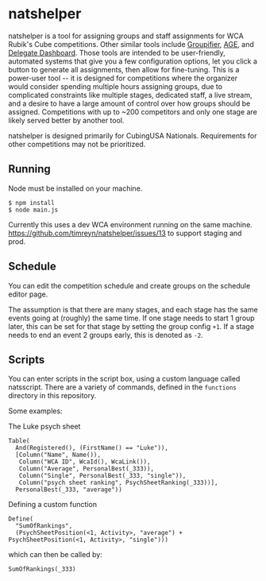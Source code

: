 # natshelper

natshelper is a tool for assigning groups and staff assignments for WCA Rubik's Cube competitions. Other similar tools include [Groupifier](https://github.com/jonatanklosko/groupifier), [AGE](https://github.com/Goosly/AGE), and [Delegate Dashboard](https://github.com/coder13/delegateDashboard). Those tools are intended to be user-friendly, automated systems that give you a few configuration options, let you click a button to generate all assignments, then allow for fine-tuning. This is a power-user tool -- it is designed for competitions where the organizer would consider spending multiple hours assigning groups, due to complicated constraints like multiple stages, dedicated staff, a live stream, and a desire to have a large amount of control over how groups should be assigned. Competitions with up to ~200 competitors and only one stage are likely served better by another tool.

natshelper is designed primarily for CubingUSA Nationals. Requirements for other competitions may not be prioritized.

## Running

Node must be installed on your machine.

```
$ npm install
$ node main.js
```

Currently this uses a dev WCA environment running on the same machine. https://github.com/timreyn/natshelper/issues/13 to support staging and prod.

## Schedule

You can edit the competition schedule and create groups on the schedule editor page.

The assumption is that there are many stages, and each stage has the same events going at (roughly) the same time. If one stage needs to start 1 group later, this can be set for that stage by setting the group config `+1`. If a stage needs to end an event 2 groups early, this is denoted as `-2`.

## Scripts

You can enter scripts in the script box, using a custom language called natsscript. There are a variety of commands, defined in the `functions` directory in this repository.

Some examples:

The Luke psych sheet
```
Table(
  And(Registered(), (FirstName() == "Luke")),
  [Column("Name", Name()),
   Column("WCA ID", WcaId(), WcaLink()),
   Column("Average", PersonalBest(_333)),
   Column("Single", PersonalBest(_333, "single")),
   Column("psych sheet ranking", PsychSheetRanking(_333))],
  PersonalBest(_333, "average"))
```

Defining a custom function
```
Define(
  "SumOfRankings",
  (PsychSheetPosition(<1, Activity>, "average") + PsychSheetPosition(<1, Activity>, "single")))
```
which can then be called by:
```
SumOfRankings(_333)
```
